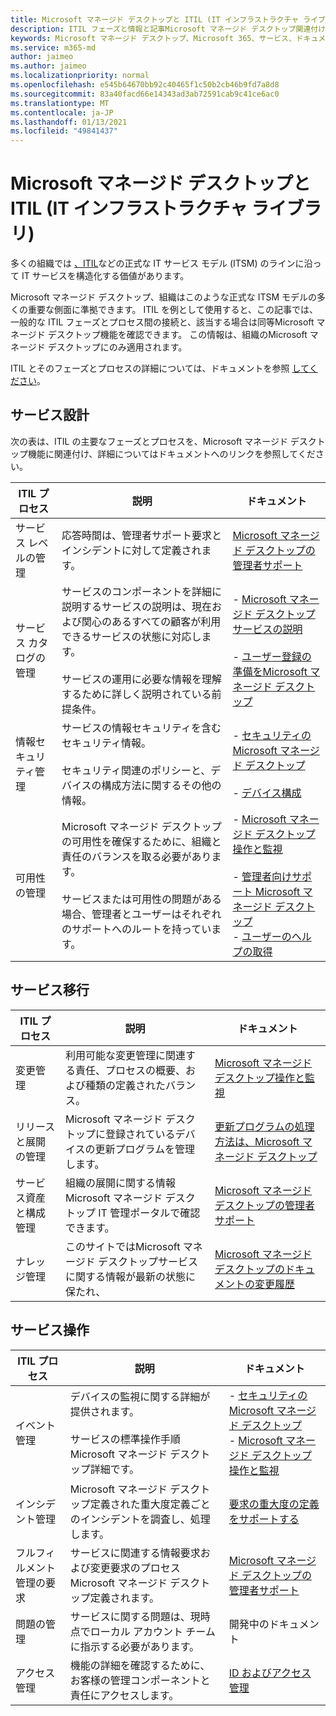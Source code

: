```yaml
---
title: Microsoft マネージド デスクトップと ITIL (IT インフラストラクチャ ライブラリ)
description: ITIL フェーズと情報と記事Microsoft マネージド デスクトップ関連付ける
keywords: Microsoft マネージド デスクトップ、Microsoft 365、サービス、ドキュメント、ITISM
ms.service: m365-md
author: jaimeo
ms.author: jaimeo
ms.localizationpriority: normal
ms.openlocfilehash: e545b64670bb92c40465f1c50b2cb46b9fd7a8d8
ms.sourcegitcommit: 83a40facd66e14343ad3ab72591cab9c41ce6ac0
ms.translationtype: MT
ms.contentlocale: ja-JP
ms.lasthandoff: 01/13/2021
ms.locfileid: "49841437"
---
```

# <a name="microsoft-managed-desktop-and-itil"></a>Microsoft マネージド デスクトップと ITIL (IT インフラストラクチャ ライブラリ)

多くの組織では [、ITIL](https://www.axelos.com/best-practice-solutions/itil)などの正式な IT サービス モデル (ITSM) のラインに沿って IT サービスを構造化する価値があります。 

Microsoft マネージド デスクトップ、組織はこのような正式な ITSM モデルの多くの重要な側面に準拠できます。 ITIL を例として使用すると、この記事では、一般的な ITIL フェーズとプロセス間の接続と、該当する場合は同等Microsoft マネージド デスクトップ機能を確認できます。 この情報は、組織のMicrosoft マネージド デスクトップにのみ適用されます。

ITIL とそのフェーズとプロセスの詳細については、ドキュメントを参照 [してください](https://www.axelos.com/best-practice-solutions/itil)。


## <a name="service-design"></a>サービス設計

次の表は、ITIL の主要なフェーズとプロセスを、Microsoft マネージド デスクトップ機能に関連付け、詳細についてはドキュメントへのリンクを参照してください。



|ITIL プロセス |説明  |ドキュメント |
|---------|---------|---------|
|サービス レベルの管理     | 応答時間は、管理者サポート要求とインシデントに対して定義されます。  |  [Microsoft マネージド デスクトップの管理者サポート](working-with-managed-desktop/admin-support.md)  |
|サービス カタログの管理     | サービスのコンポーネントを詳細に説明するサービスの説明は、現在および関心のあるすべての顧客が利用できるサービスの状態に対応します。<br><br>サービスの運用に必要な情報を理解するために詳しく説明されている前提条件。  | - [Microsoft マネージド デスクトップサービスの説明](service-description/index.md)<br><br>- [ユーザー登録の準備をMicrosoft マネージド デスクトップ](get-ready/index.md)  |
|情報セキュリティ管理     | サービスの情報セキュリティを含むセキュリティ情報。<br><br> セキュリティ関連のポリシーと、デバイスの構成方法に関するその他の情報。   | - [セキュリティのMicrosoft マネージド デスクトップ](service-description/security.md)<br><br>- [デバイス構成](service-description/device-policies.md)  |
|可用性の管理     |  Microsoft マネージド デスクトップの可用性を確保するために、組織と責任のバランスを取る必要があります。<br><br>サービスまたは可用性の問題がある場合、管理者とユーザーはそれぞれのサポートへのルートを持っています。 | - [Microsoft マネージド デスクトップ操作と監視](service-description/operations-and-monitoring.md)<br><br>- [管理者向けサポート Microsoft マネージド デスクトップ](working-with-managed-desktop/admin-support.md)<br>- [ユーザーのヘルプの取得](working-with-managed-desktop/end-user-support.md)  |



## <a name="service-transition"></a>サービス移行


|ITIL プロセス |説明  |ドキュメント |
|---------|---------|---------|
|変更管理     | 利用可能な変更管理に関連する責任、プロセスの概要、および種類の定義されたバランス。  | [Microsoft マネージド デスクトップ操作と監視](service-description/operations-and-monitoring.md#change-management) |
|リリースと展開の管理     |  Microsoft マネージド デスクトップに登録されているデバイスの更新プログラムを管理します。  | [更新プログラムの処理方法は、Microsoft マネージド デスクトップ](service-description/updates.md)        |
|サービス資産と構成管理     | 組織の展開に関する情報Microsoft マネージド デスクトップ IT 管理ポータルで確認できます。  | [Microsoft マネージド デスクトップの管理者サポート](working-with-managed-desktop/admin-support.md) |
|ナレッジ管理     | このサイトではMicrosoft マネージド デスクトップサービスに関する情報が最新の状態に保たれ、   | [Microsoft マネージド デスクトップのドキュメントの変更履歴](change-history-managed-desktop.md)        |



## <a name="service-operation"></a>サービス操作


|ITIL プロセス |説明  |ドキュメント  |
|---------|---------|---------|
|イベント管理     |  デバイスの監視に関する詳細が提供されます。<br><br>サービスの標準操作手順Microsoft マネージド デスクトップ詳細です。 |  - [セキュリティのMicrosoft マネージド デスクトップ](service-description/security.md)<br>- [Microsoft マネージド デスクトップ操作と監視](service-description/operations-and-monitoring.md)       |
|インシデント管理  | Microsoft マネージド デスクトップ定義された重大度定義ごとのインシデントを調査し、処理します。  |  [要求の重大度の定義をサポートする](working-with-managed-desktop/admin-support.md#support-request-severity-definitions)       |
|フルフィルメント管理の要求     |  サービスに関連する情報要求および変更要求のプロセスMicrosoft マネージド デスクトップ定義されます。         |[Microsoft マネージド デスクトップの管理者サポート](working-with-managed-desktop/admin-support.md)         |
|問題の管理     | サービスに関する問題は、現時点でローカル アカウント チームに指示する必要があります。 | 開発中のドキュメント |
|アクセス管理     | 機能の詳細を確認するために、お客様の管理コンポーネントと責任にアクセスします。  | [ID およびアクセス管理](service-description/security.md#identity-and-access-management)        |
